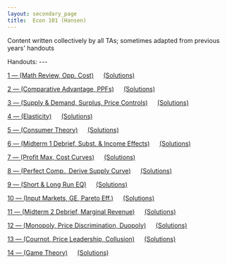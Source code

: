 ```yaml
---
layout: secondary_page
title:  Econ 101 (Hansen)
---
```

<style>
  .makespace {
     margin-top: 0cm;
     margin-bottom: 1cm;
  }
</style>

<p>
Content written collectively by all TAs; sometimes adapted from previous years' handouts
</p>

<div markdown="1">
Handouts:
---
</div>


<p>
<a href="/teaching/pdfs/101_2017s/101_2017s_week1.pdf"> 1 &mdash; (Math Review, Opp. Cost)</a>  &emsp; 
<a href="/teaching/pdfs/101_2017s/101_2017s_week1_solutions.pdf"> (Solutions)</a>
</p>

<p>
<a href="/teaching/pdfs/101_2017s/101_2017s_week2.pdf"> 2 &mdash; (Comparative Advantage, PPFs)</a>  &emsp; 
<a href="/teaching/pdfs/101_2017s/101_2017s_week2_solutions.pdf"> (Solutions)</a>
</p>

<p>
<a href="/teaching/pdfs/101_2017s/101_2017s_week3.pdf"> 3 &mdash; (Supply & Demand, Surplus, Price Controls)</a>  &emsp; 
<a href="/teaching/pdfs/101_2017s/101_2017s_week3_solutions.pdf"> (Solutions)</a>
</p>

<p>
<a href="/teaching/pdfs/101_2017s/101_2017s_week4.pdf"> 4 &mdash; (Elasticity)</a>  &emsp; 
<a href="/teaching/pdfs/101_2017s/101_2017s_week4_solutions.pdf"> (Solutions)</a>
</p>

<p>
<a href="/teaching/pdfs/101_2017s/101_2017s_week5.pdf"> 5 &mdash; (Consumer Theory)</a>  &emsp; 
<a href="/teaching/pdfs/101_2017s/101_2017s_week5_solutions.pdf"> (Solutions)</a>
</p>

<p>
<a href="/teaching/pdfs/101_2017s/101_2017s_week6.pdf"> 6 &mdash; (Midterm 1 Debrief, Subst. & Income Effects)</a>  &emsp; 
<a href="/teaching/pdfs/101_2017s/101_2017s_week6_solutions.pdf"> (Solutions)</a>
</p>

<p>
<a href="/teaching/pdfs/101_2017s/101_2017s_week7.pdf"> 7 &mdash; (Profit Max, Cost Curves)</a>  &emsp; 
<a href="/teaching/pdfs/101_2017s/101_2017s_week7_solutions.pdf"> (Solutions)</a>
</p>

<p>
<a href="/teaching/pdfs/101_2017s/101_2017s_week8.pdf"> 8 &mdash; (Perfect Comp., Derive Supply Curve)</a>  &emsp; 
<a href="/teaching/pdfs/101_2017s/101_2017s_week8_solutions.pdf"> (Solutions)</a>
</p>

<p>
<a href="/teaching/pdfs/101_2017s/101_2017s_week9.pdf"> 9 &mdash; (Short & Long Run EQ)</a>  &emsp; 
<a href="/teaching/pdfs/101_2017s/101_2017s_week9_solutions.pdf"> (Solutions)</a>
</p>

<p>
<a href="/teaching/pdfs/101_2017s/101_2017s_week10.pdf"> 10 &mdash; (Input Markets, GE, Pareto Eff.)</a>  &emsp; 
<a href="/teaching/pdfs/101_2017s/101_2017s_week10_solutions.pdf"> (Solutions)</a>
</p>

<p>
<a href="/teaching/pdfs/101_2017s/101_2017s_week11.pdf"> 11 &mdash; (Midterm 2 Debrief, Marginal Revenue)</a>  &emsp; 
<a href="/teaching/pdfs/101_2017s/101_2017s_week11_solutions.pdf"> (Solutions)</a>
</p>

<p>
<a href="/teaching/pdfs/101_2017s/101_2017s_week12.pdf"> 12 &mdash; (Monopoly, Price Discrimination, Duopoly)</a>  &emsp; 
<a href="/teaching/pdfs/101_2017s/101_2017s_week12_solutions.pdf"> (Solutions)</a>
</p>

<p>
<a href="/teaching/pdfs/101_2017s/101_2017s_week13.pdf"> 13 &mdash; (Cournot, Price Leadership, Collusion)</a>  &emsp; 
<a href="/teaching/pdfs/101_2017s/101_2017s_week13_solutions.pdf"> (Solutions)</a>
</p>

<p>
<a href="/teaching/pdfs/101_2017s/101_2017s_week14.pdf"> 14 &mdash; (Game Theory)</a>  &emsp; 
<a href="/teaching/pdfs/101_2017s/101_2017s_week14_solutions.pdf"> (Solutions)</a>
</p>